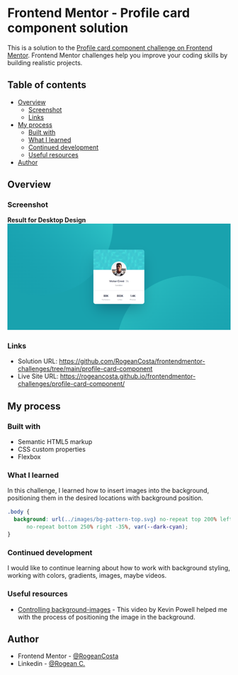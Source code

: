 # Frontend Mentor - Profile card component solution

This is a solution to the [Profile card component challenge on Frontend Mentor](https://www.frontendmentor.io/challenges/profile-card-component-cfArpWshJ). Frontend Mentor challenges help you improve your coding skills by building realistic projects.

## Table of contents

- [Overview](#overview)
  - [Screenshot](#screenshot)
  - [Links](#links)
- [My process](#my-process)
  - [Built with](#built-with)
  - [What I learned](#what-i-learned)
  - [Continued development](#continued-development)
  - [Useful resources](#useful-resources)
- [Author](#author)

## Overview

### Screenshot

**Result for Desktop Design**
![](./design/profile-card-desktop-solution.PNG)

<!-- **Result for mobile Design**
![](./images/nft-mobile-solution.PNG) -->

### Links

- Solution URL: https://github.com/RogeanCosta/frontendmentor-challenges/tree/main/profile-card-component
- Live Site URL: https://rogeancosta.github.io/frontendmentor-challenges/profile-card-component/

## My process

### Built with

- Semantic HTML5 markup
- CSS custom properties
- Flexbox

### What I learned

In this challenge, I learned how to insert images into the background, positioning them in the desired locations with background position.

```css
.body {
  background: url(../images/bg-pattern-top.svg) no-repeat top 200% left -45%, url(../images/bg-pattern-bottom.svg)
      no-repeat bottom 250% right -35%, var(--dark-cyan);
}
```

### Continued development

I would like to continue learning about how to work with background styling, working with colors, gradients, images, maybe videos.

### Useful resources

- [Controlling background-images](https://youtu.be/3T_Jy1CqH9k) -
  This video by Kevin Powell helped me with the process of positioning the image in the background.

## Author

- Frontend Mentor - [@RogeanCosta](https://www.frontendmentor.io/profile/RogeanCosta)
- Linkedin - [@Rogean C.](https://www.linkedin.com/in/rogean-c-884a01b8)
